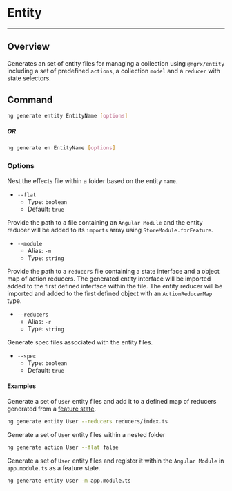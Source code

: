 # Entity
--------

## Overview

Generates an set of entity files for managing a collection using `@ngrx/entity` including a set of predefined `actions`, a collection `model` and a `reducer` with state selectors.

## Command

```sh
ng generate entity EntityName [options]
```

##### OR

```sh
ng generate en EntityName [options]
```

### Options

Nest the effects file within a folder based on the entity `name`.

- `--flat`
  - Type: `boolean`
  - Default: `true`

Provide the path to a file containing an `Angular Module` and the entity reducer will be added to its `imports` array using `StoreModule.forFeature`.

- `--module`
  - Alias: `-m`
  - Type: `string`

Provide the path to a `reducers` file containing a state interface and a object map of action reducers. The generated entity interface will be imported added to the first defined interface within the file. The entity reducer will be imported and added to the first defined object with an `ActionReducerMap` type.

- `--reducers`
  - Alias: `-r`
  - Type: `string`

Generate spec files associated with the entity files.

- `--spec`
  - Type: `boolean`
  - Default: `true`


#### Examples

Generate a set of `User` entity files and add it to a defined map of reducers generated from a [feature state](./store.md#examples).

```sh
ng generate entity User --reducers reducers/index.ts
```

Generate a set of `User` entity files within a nested folder

```sh
ng generate action User --flat false
```

Generate a set of `User` entity files and register it within the `Angular Module` in `app.module.ts` as a feature state.

```sh
ng generate entity User -m app.module.ts
```
